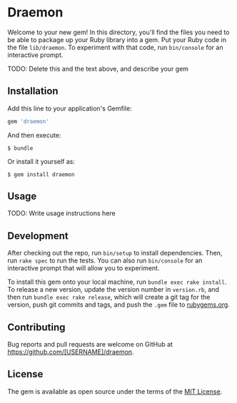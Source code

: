 # Draemon

Welcome to your new gem! In this directory, you'll find the files you need to be able to package up your Ruby library into a gem. Put your Ruby code in the file `lib/draemon`. To experiment with that code, run `bin/console` for an interactive prompt.

TODO: Delete this and the text above, and describe your gem

## Installation

Add this line to your application's Gemfile:

```ruby
gem 'draemon'
```

And then execute:

    $ bundle

Or install it yourself as:

    $ gem install draemon

## Usage

TODO: Write usage instructions here

## Development

After checking out the repo, run `bin/setup` to install dependencies. Then, run `rake spec` to run the tests. You can also run `bin/console` for an interactive prompt that will allow you to experiment.

To install this gem onto your local machine, run `bundle exec rake install`. To release a new version, update the version number in `version.rb`, and then run `bundle exec rake release`, which will create a git tag for the version, push git commits and tags, and push the `.gem` file to [rubygems.org](https://rubygems.org).

## Contributing

Bug reports and pull requests are welcome on GitHub at https://github.com/[USERNAME]/draemon.


## License

The gem is available as open source under the terms of the [MIT License](http://opensource.org/licenses/MIT).

